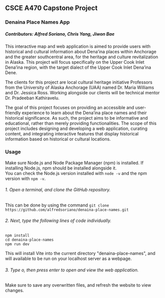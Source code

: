 ## CSCE A470 Capstone Project
### Denaina Place Names App  
##### Contributors: Alfred Soriano, Chris Yang, Jiwon Bae  

This interactive map and web application is aimed to provide users with historical and cultural information about Dena’ina places within Anchorage and the greater southcentral area, for the heritage and culture revitalization in Alaska. This project will focus specifically on the Upper Cook Inlet Dena’ina region, with the target dialect of the Upper Cook Inlet Dena’ina Dene.

The clients for this project are local cultural heritage initiative Professors from the University of Alaska Anchorage (UAA) named Dr. Maria Williams and Dr. Jessica Ross. Working alongside our clients will be technical mentor Dr. Pradeeban Kathiravelu.

The goal of this project focuses on providing an accessible and user-friendly experience to learn about the Dena’ina place names and their historical significance. As such, the project aims to be informative and educational, rather than merely providing functionalities. The scope of this project includes designing and developing a web application, curating content, and integrating interactive features that display historical information based on historical or cultural locations.

### Usage  
Make sure Node.js and Node Package Manager (npm) is installed. If installing Node.js, npm should be installed alongside it.  
You can check the Node.js version installed with `node -v` and the npm version with `npm -v`.  

###### 1. Open a terminal, and clone the GitHub repository.  
This can be done by using the command `git clone https://github.com/alfredsoriano/denaina-place-names.git`  

###### 2. Next, type the following lines of code individually.  
```
npm install
cd denaina-place-names
npm run dev
```
This will install Vite into the current directory "denaina-place-names", and will available to be run on your localhost server as a webpage.  

###### 3. Type o, then press enter to open and view the web application.  
Make sure to save any overwritten files, and refresh the website to view changes.  

